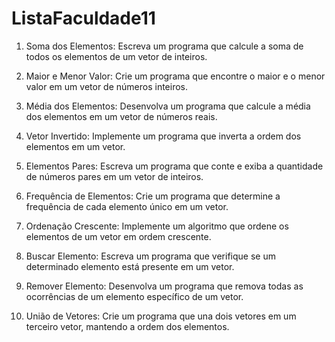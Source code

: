 # ListaFaculdade11

1) Soma dos Elementos: Escreva um programa que calcule a soma de todos os elementos de um vetor de inteiros.

2) Maior e Menor Valor: Crie um programa que encontre o maior e o menor valor em um vetor de números inteiros.

3) Média dos Elementos: Desenvolva um programa que calcule a média dos elementos em um vetor de números reais.

4) Vetor Invertido: Implemente um programa que inverta a ordem dos elementos em um vetor.

5) Elementos Pares: Escreva um programa que conte e exiba a quantidade de números pares em um vetor de inteiros.

6) Frequência de Elementos: Crie um programa que determine a frequência de cada elemento único em um vetor.

7) Ordenação Crescente: Implemente um algoritmo que ordene os elementos de um vetor em ordem crescente.

8) Buscar Elemento: Escreva um programa que verifique se um determinado elemento está presente em um vetor.

9) Remover Elemento: Desenvolva um programa que remova todas as ocorrências de um elemento específico de um vetor.

10) União de Vetores: Crie um programa que una dois vetores em um terceiro vetor, mantendo a ordem dos elementos.
